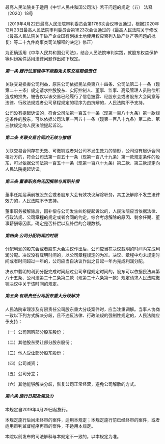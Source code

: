 最高人民法院关于适用《中华人民共和国公司法》若干问题的规定（五）  法释〔2020〕18号

（2019年4月22日最高人民法院审判委员会第1766次会议审议通过，根据2020年12月23日最高人民法院审判委员会第1823次会议通过的《最高人民法院关于修改〈最高人民法院关于破产企业国有划拨土地使用权应否列入破产财产等问题的批复〉等二十九件商事类司法解释的决定》修正）

为正确适用《中华人民共和国公司法》，结合人民法院审判实践，就股东权益保护等纠纷案件适用法律问题作出如下规定。

##### 第一条  履行法定程序不能豁免关联交易赔偿责任
关联交易损害公司利益，原告公司依据民法典第八十四条、公司法第二十一条（现第二十三条）规定请求控股股东、实际控制人、董事、监事、高级管理人员赔偿所造成的损失，被告仅以该交易已经履行了信息披露、经股东会或者股东大会同意等法律、行政法规或者公司章程规定的程序为由抗辩的，人民法院不予支持。

公司没有提起诉讼的，符合公司法第一百五十一条（现第一百八十九条）第一款规定条件的股东，可以依据公司法第一百五十一条（现第一百八十九条）第二款、第三款规定向人民法院提起诉讼。

##### 第二条  关联交易合同的无效与撤销
关联交易合同存在无效、可撤销或者对公司不发生效力的情形，公司没有起诉合同相对方的，符合公司法第一百五十一条（现第一百八十九条）第一款规定条件的股东，可以依据公司法第一百五十一条（现第一百八十九条）第二款、第三款规定向人民法院提起诉讼。

##### 第三条  董事职务的无因解除与离职补偿
董事任期届满前被股东会或者股东大会有效决议解除职务，其主张解除不发生法律效力的，人民法院不予支持。

董事职务被解除后，因补偿与公司发生纠纷提起诉讼的，人民法院应当依据法律、行政法规、公司章程的规定或者合同的约定，综合考虑解除的原因、剩余任期、董事薪酬等因素，确定是否补偿以及补偿的合理数额。

##### 第四条  公司分配利润的时限
分配利润的股东会或者股东大会决议作出后，公司应当在决议载明的时间内完成利润分配。决议没有载明时间的，以公司章程规定的为准。决议、章程中均未规定时间或者时间超过一年的，公司应当自决议作出之日起一年内完成利润分配。

决议中载明的利润分配完成时间超过公司章程规定时间的，股东可以依据民法典第八十五条、公司法第二十二条第二款（现第二十六条第一款）规定请求人民法院撤销决议中关于该时间的规定。

##### 第五条  有限责任公司股东重大分歧解决
人民法院审理涉及有限责任公司股东重大分歧案件时，应当注重调解。当事人协商一致以下列方式解决分歧，且不违反法律、行政法规的强制性规定的，人民法院应予支持：

（一）公司回购部分股东股份；

（二）其他股东受让部分股东股份；

（三）他人受让部分股东股份；

（四）公司减资；

（五）公司分立；

（六）其他能够解决分歧，恢复公司正常经营，避免公司解散的方式。

##### 第六条  施行日期及溯及力
本规定自2019年4月29日起施行。

本规定施行后尚未终审的案件，适用本规定；本规定施行前已经终审的案件，或者适用审判监督程序再审的案件，不适用本规定。

本院以前发布的司法解释与本规定不一致的，以本规定为准。
